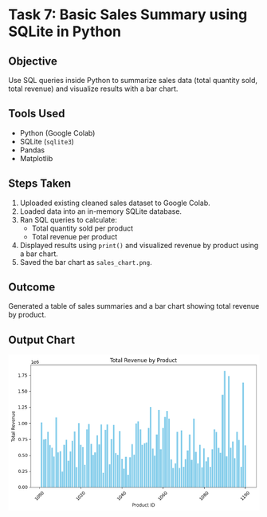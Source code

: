 # Task 7: Basic Sales Summary using SQLite in Python

## Objective
Use SQL queries inside Python to summarize sales data (total quantity sold, total revenue) and visualize results with a bar chart.

## Tools Used
- Python (Google Colab)
- SQLite (`sqlite3`)
- Pandas
- Matplotlib

## Steps Taken
1. Uploaded existing cleaned sales dataset to Google Colab.
2. Loaded data into an in-memory SQLite database.
3. Ran SQL queries to calculate:
   - Total quantity sold per product
   - Total revenue per product
4. Displayed results using `print()` and visualized revenue by product using a bar chart.
5. Saved the bar chart as `sales_chart.png`.

## Outcome
Generated a table of sales summaries and a bar chart showing total revenue by product.

## Output Chart
![Total Revenue by Product](sales_chart.png)

